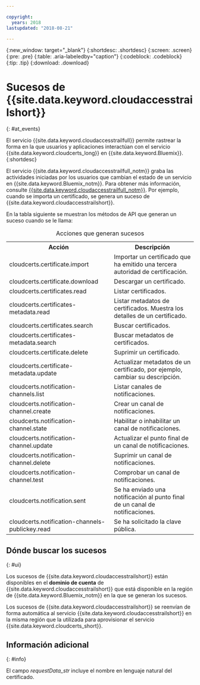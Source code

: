 ```yaml
---

copyright:
  years: 2018
lastupdated: "2018-08-21"

---
```


{:new_window: target="_blank"}
{:shortdesc: .shortdesc}
{:screen: .screen}
{:pre: .pre}
{:table: .aria-labeledby="caption"}
{:codeblock: .codeblock}
{:tip: .tip}
{:download: .download}


# Sucesos de {{site.data.keyword.cloudaccesstrailshort}}  
{: #at_events}

El servicio {{site.data.keyword.cloudaccesstrailfull}} permite rastrear la forma en la que usuarios y aplicaciones interactúan con el servicio {{site.data.keyword.cloudcerts_long}} en {{site.data.keyword.Bluemix}}.
{:shortdesc}

El servicio {{site.data.keyword.cloudaccesstrailfull_notm}} graba las actividades iniciadas por los usuarios que cambian el estado de un servicio en {{site.data.keyword.Bluemix_notm}}. Para obtener más información, consulte [{{site.data.keyword.cloudaccesstrailfull_notm}}](/docs/services/cloud-activity-tracker/index.html#getting-started-with-cla). Por ejemplo, cuando se importa un certificado, se genera un suceso de {{site.data.keyword.cloudaccesstrailshort}}.

En la tabla siguiente se muestran los métodos de API que generan un suceso cuando se le llama:

<table>
  <caption>Acciones que generan sucesos</caption>
  <tr>
    <th>Acción</th>
	  <th>Descripción</th>
  </tr>
  <tr>
    <td>cloudcerts.certificate.import</td>
	  <td>Importar un certificado que ha emitido una tercera autoridad de certificación.</td>
  </tr>
  <tr>
    <td>cloudcerts.certificate.download</td>
	  <td>Descargar un certificado.</td>
  </tr>
  <tr>
    <td>cloudcerts.certificates.read</td>
	  <td>Listar certificados.</td>
  </tr>
  <tr>
    <td>cloudcerts.certificates-metadata.read</td>
	  <td>Listar metadatos de certificados. Muestra los detalles de un certificado.</td>
  </tr>
  <tr>
    <td>cloudcerts.certificates.search</td>
	  <td>Buscar certificados.</td>
  </tr>
  <tr>
    <td>cloudcerts.certificates-metadata.search</td>
	  <td>Buscar metadatos de certificados.</td>
  </tr>
  <tr>
    <td>cloudcerts.certificate.delete</td>
	  <td>Suprimir un certificado.</td>
  </tr>
  <tr>
    <td>cloudcerts.certificate-metadata.update</td>
	  <td>Actualizar metadatos de un certificado, por ejemplo, cambiar su descripción.</td>
  </tr>
  <tr>
    <td>cloudcerts.notification-channels.list</td>
	  <td>Listar canales de notificaciones.</td>
  </tr>
  <tr>
    <td>cloudcerts.notification-channel.create</td>
	  <td>Crear un canal de notificaciones.</td>
  </tr>
  <tr>
    <td>cloudcerts.notification-channel.state</td>
	  <td>Habilitar o inhabilitar un canal de notificaciones.</td>
  </tr>
  <tr>
    <td>cloudcerts.notification-channel.update</td>
	  <td>Actualizar el punto final de un canal de notificaciones.</td>
  </tr>
  <tr>
    <td>cloudcerts.notification-channel.delete</td>
	  <td>Suprimir un canal de notificaciones.</td>
  </tr>
  <tr>
    <td>cloudcerts.notification-channel.test</td>
	  <td>Comprobar un canal de notificaciones.</td>
  </tr>
  <tr>
    <td>cloudcerts.notification.sent</td>
	  <td>Se ha enviado una notificación al punto final de un canal de notificaciones.</td>
  </tr>
  <tr>
    <td>cloudcerts.notification-channels-publickey.read</td>
	  <td>Se ha solicitado la clave pública.</td>
  </tr>
</table>

## Dónde buscar los sucesos
{: #ui}

Los sucesos de {{site.data.keyword.cloudaccesstrailshort}} están disponibles en el **dominio de cuenta** de {{site.data.keyword.cloudaccesstrailshort}} que está disponible en la región de {{site.data.keyword.Bluemix_notm}} en la que se generan los sucesos.

Los sucesos de {{site.data.keyword.cloudaccesstrailshort}} se reenvían de forma automática al servicio {{site.data.keyword.cloudaccesstrailshort}} en la misma región que la utilizada para aprovisionar el servicio {{site.data.keyword.cloudcerts_short}}.

## Información adicional
{: #info}

El campo *requestData_str* incluye el nombre en lenguaje natural del certificado.
